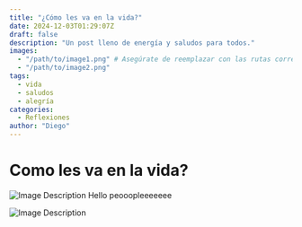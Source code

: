 ```yaml
---
title: "¿Cómo les va en la vida?"
date: 2024-12-03T01:29:07Z
draft: false
description: "Un post lleno de energía y saludos para todos."
images:
  - "/path/to/image1.png" # Asegúrate de reemplazar con las rutas correctas
  - "/path/to/image2.png"
tags:
  - vida
  - saludos
  - alegría
categories:
  - Reflexiones
author: "Diego"
---
```


# Como les va en la vida?
![Image Description](/images/Pasted%20image%2020241203012907.png)
Hello peooopleeeeeee

![Image Description](/images/Pasted%20image%2020241203011628.png)